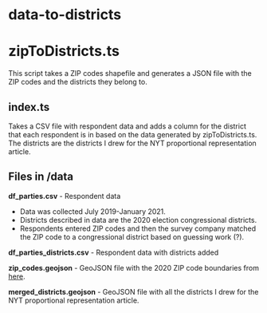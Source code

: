 # data-to-districts

# zipToDistricts.ts

This script takes a ZIP codes shapefile and generates a JSON file with the ZIP codes and the districts they belong to.

## index.ts

Takes a CSV file with respondent data and adds a column for the district that each respondent is in based on the data generated by zipToDistricts.ts.
The districts are the districts I drew for the NYT proportional representation article.

## Files in /data

**df_parties.csv** - Respondent data

-   Data was collected July 2019-January 2021.
-   Districts described in data are the 2020 election congressional districts.
-   Respondents entered ZIP codes and then the survey company matched the ZIP code to a congressional district based on guessing work (?).

**df_parties_districts.csv** - Respondent data with districts added

**zip_codes.geojson** - GeoJSON file with the 2020 ZIP code boundaries from [here](https://catalog.data.gov/dataset/tiger-line-shapefile-2022-nation-u-s-2020-census-5-digit-zip-code-tabulation-area-zcta5).

**merged_districts.geojson** - GeoJSON file with all the districts I drew for the NYT proportional representation article.
